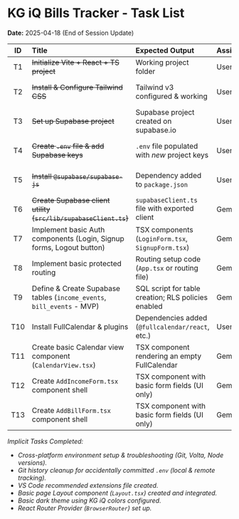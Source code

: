 # KG iQ Bills Tracker - Task List

**Date:** 2025-04-18 (End of Session Update)

| ID  | Title                                                                    | Expected Output                                     | Assignee    | Status     | Notes                                                         |
| :-: | :----------------------------------------------------------------------- | :-------------------------------------------------- | :---------- | :--------- | :------------------------------------------------------------ |
| T1  | ~~Initialize Vite + React + TS project~~                                 | Working project folder                              | User        | `~~Done~~` | Completed on Mac & Windows                                    |
| T2  | ~~Install & Configure Tailwind CSS~~                                     | Tailwind v3 configured & working                    | User/Gemster | `~~Done~~` | Required v3 install; Editor linting workaround applied    |
| T3  | ~~Set up Supabase project~~                                              | Supabase project created on supabase.io             | User        | `~~Done~~` | New project created for Bills Tracker                         |
| T4  | ~~Create `.env` file & add Supabase keys~~                               | `.env` file populated with *new* project keys       | User        | `~~Done~~` | Keys for the correct project added & file untracked       |
| T5  | ~~Install `@supabase/supabase-js`~~                                      | Dependency added to `package.json`                  | User        | `~~Done~~` | Installed via `npm install` (after identifying missing)     |
| T6  | ~~Create Supabase client utility (`src/lib/supabaseClient.ts`)~~         | `supabaseClient.ts` file with exported client       | Gemster/User | `~~Done~~` | File created, code added, TS error resolved                 |
| T7  | Implement basic Auth components (Login, Signup forms, Logout button)     | TSX components (`LoginForm.tsx`, `SignupForm.tsx`)  | Gemster     | To Do      | **Proposed Next Task** |
| T8  | Implement basic protected routing                                        | Routing setup code (`App.tsx` or routing file)      | Gemster     | To Do      | Depends on T7; Requires `react-router-dom` (installed)      |
| T9  | Define & Create Supabase tables (`income_events`, `bill_events` - MVP) | SQL script for table creation; RLS policies enabled | Gemster     | To Do      | MVP schema; Non-recurring fields first                        |
| T10 | Install FullCalendar & plugins                                         | Dependencies added (`@fullcalendar/react`, etc.)    | User        | To Do      | e.g., `npm install @fullcalendar/react @fullcalendar/daygrid` |
| T11 | Create basic Calendar view component (`CalendarView.tsx`)                | TSX component rendering an empty FullCalendar       | Gemster     | To Do      | Depends on T10                                                |
| T12 | Create `AddIncomeForm.tsx` component shell                             | TSX component with basic form fields (UI only)      | Gemster     | To Do      |                                                               |
| T13 | Create `AddBillForm.tsx` component shell                               | TSX component with basic form fields (UI only)      | Gemster     | To Do      |                                                               |

*Implicit Tasks Completed:*
* *Cross-platform environment setup & troubleshooting (Git, Volta, Node versions).*
* *Git history cleanup for accidentally committed `.env` (local & remote tracking).*
* *VS Code recommended extensions file created.*
* *Basic page Layout component (`Layout.tsx`) created and integrated.*
* *Basic dark theme using KG iQ colors configured.*
* *React Router Provider (`BrowserRouter`) set up.*